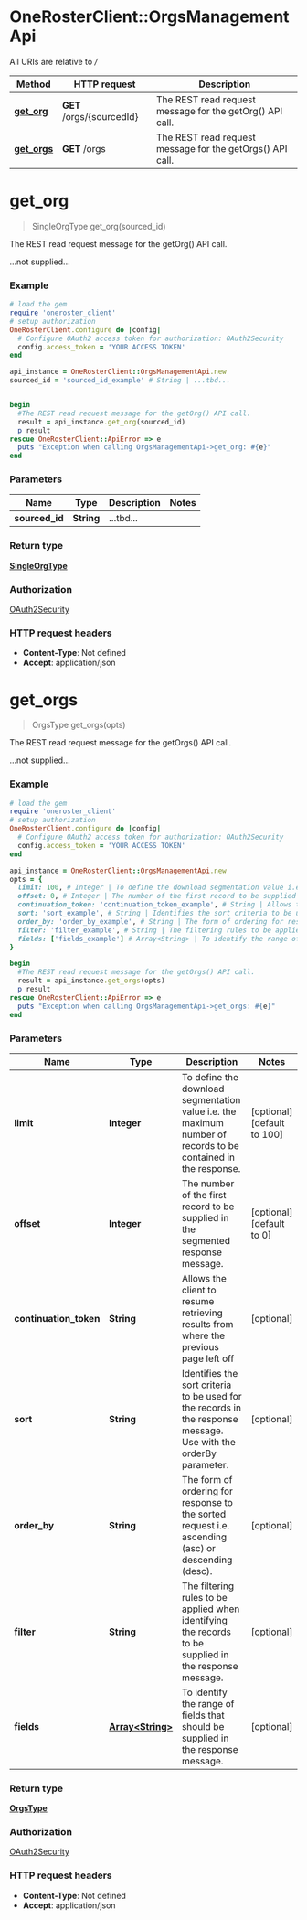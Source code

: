 # OneRosterClient::OrgsManagementApi

All URIs are relative to */*

Method | HTTP request | Description
------------- | ------------- | -------------
[**get_org**](OrgsManagementApi.md#get_org) | **GET** /orgs/{sourcedId} | The REST read request message for the getOrg() API call.
[**get_orgs**](OrgsManagementApi.md#get_orgs) | **GET** /orgs | The REST read request message for the getOrgs() API call.

# **get_org**
> SingleOrgType get_org(sourced_id)

The REST read request message for the getOrg() API call.

...not supplied...

### Example
```ruby
# load the gem
require 'oneroster_client'
# setup authorization
OneRosterClient.configure do |config|
  # Configure OAuth2 access token for authorization: OAuth2Security
  config.access_token = 'YOUR ACCESS TOKEN'
end

api_instance = OneRosterClient::OrgsManagementApi.new
sourced_id = 'sourced_id_example' # String | ...tbd...


begin
  #The REST read request message for the getOrg() API call.
  result = api_instance.get_org(sourced_id)
  p result
rescue OneRosterClient::ApiError => e
  puts "Exception when calling OrgsManagementApi->get_org: #{e}"
end
```

### Parameters

Name | Type | Description  | Notes
------------- | ------------- | ------------- | -------------
 **sourced_id** | **String**| ...tbd... | 

### Return type

[**SingleOrgType**](SingleOrgType.md)

### Authorization

[OAuth2Security](../README.md#OAuth2Security)

### HTTP request headers

 - **Content-Type**: Not defined
 - **Accept**: application/json



# **get_orgs**
> OrgsType get_orgs(opts)

The REST read request message for the getOrgs() API call.

...not supplied...

### Example
```ruby
# load the gem
require 'oneroster_client'
# setup authorization
OneRosterClient.configure do |config|
  # Configure OAuth2 access token for authorization: OAuth2Security
  config.access_token = 'YOUR ACCESS TOKEN'
end

api_instance = OneRosterClient::OrgsManagementApi.new
opts = { 
  limit: 100, # Integer | To define the download segmentation value i.e. the maximum number of records to be contained in the response.
  offset: 0, # Integer | The number of the first record to be supplied in the segmented response message.
  continuation_token: 'continuation_token_example', # String | Allows the client to resume retrieving results from where the previous page left off
  sort: 'sort_example', # String | Identifies the sort criteria to be used for the records in the response message. Use with the orderBy parameter.
  order_by: 'order_by_example', # String | The form of ordering for response to the sorted request i.e. ascending (asc) or descending (desc).
  filter: 'filter_example', # String | The filtering rules to be applied when identifying the records to be supplied in the response message.
  fields: ['fields_example'] # Array<String> | To identify the range of fields that should be supplied in the response message.
}

begin
  #The REST read request message for the getOrgs() API call.
  result = api_instance.get_orgs(opts)
  p result
rescue OneRosterClient::ApiError => e
  puts "Exception when calling OrgsManagementApi->get_orgs: #{e}"
end
```

### Parameters

Name | Type | Description  | Notes
------------- | ------------- | ------------- | -------------
 **limit** | **Integer**| To define the download segmentation value i.e. the maximum number of records to be contained in the response. | [optional] [default to 100]
 **offset** | **Integer**| The number of the first record to be supplied in the segmented response message. | [optional] [default to 0]
 **continuation_token** | **String**| Allows the client to resume retrieving results from where the previous page left off | [optional] 
 **sort** | **String**| Identifies the sort criteria to be used for the records in the response message. Use with the orderBy parameter. | [optional] 
 **order_by** | **String**| The form of ordering for response to the sorted request i.e. ascending (asc) or descending (desc). | [optional] 
 **filter** | **String**| The filtering rules to be applied when identifying the records to be supplied in the response message. | [optional] 
 **fields** | [**Array&lt;String&gt;**](String.md)| To identify the range of fields that should be supplied in the response message. | [optional] 

### Return type

[**OrgsType**](OrgsType.md)

### Authorization

[OAuth2Security](../README.md#OAuth2Security)

### HTTP request headers

 - **Content-Type**: Not defined
 - **Accept**: application/json



